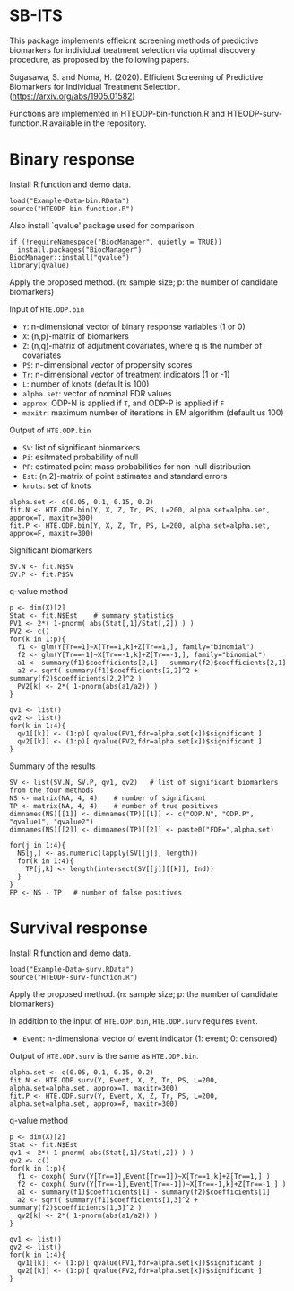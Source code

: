 # SB-ITS
This package implements effieicnt screening methods of predictive biomarkers for individual treatment selection via optimal discovery procedure, as proposed by the following papers.

Sugasawa, S. and Noma, H. (2020). Efficient Screening of Predictive Biomarkers for Individual Treatment Selection. (https://arxiv.org/abs/1905.01582)

Functions are implemented in HTEODP-bin-function.R and HTEODP-surv-function.R available in the repository.


# Binary response
Install R function and demo data.
```{r}
load("Example-Data-bin.RData") 
source("HTEODP-bin-function.R")
```

Also install `qvalue' package used for comparison.
```{r}
if (!requireNamespace("BiocManager", quietly = TRUE))
  install.packages("BiocManager")
BiocManager::install("qvalue")
library(qvalue)
```

Apply the proposed method.
(n: sample size;  p: the number of candidate biomarkers) 

Input of `HTE.ODP.bin`
- `Y`: n-dimensional vector of binary response variables (1 or 0) 
- `X`: (n,p)-matrix of biomarkers 
- `Z`: (n,q)-matrix of adjutment covariates, where q is the number of covariates
- `PS`: n-dimensional vector of propensity scores
- `Tr`: n-dimensional vector of treatment indicators (1 or -1)
- `L`: number of knots (default is 100) 
- `alpha.set`: vector of nominal FDR values
- `approx`: ODP-N is applied if `T`, and ODP-P is applied if `F`
- `maxitr`: maximum number of iterations in EM algorithm (default us 100)

Output of `HTE.ODP.bin`
- `SV`: list of significant biomarkers
- `Pi`: esitmated probability of null
- `PP`: estimated point mass probabilities for non-null distribution
- `Est`: (n,2)-matrix of point estimates and standard errors
- `knots`: set of knots 

```{r}
alpha.set <- c(0.05, 0.1, 0.15, 0.2)
fit.N <- HTE.ODP.bin(Y, X, Z, Tr, PS, L=200, alpha.set=alpha.set, approx=T, maxitr=300)
fit.P <- HTE.ODP.bin(Y, X, Z, Tr, PS, L=200, alpha.set=alpha.set, approx=F, maxitr=300)
```

Significant biomarkers
```{r}
SV.N <- fit.N$SV
SV.P <- fit.P$SV
```
q-value method
```{r}
p <- dim(X)[2]
Stat <- fit.N$Est    # summary statistics
PV1 <- 2*( 1-pnorm( abs(Stat[,1]/Stat[,2]) ) )   
PV2 <- c()
for(k in 1:p){
  f1 <- glm(Y[Tr==1]~X[Tr==1,k]+Z[Tr==1,], family="binomial")
  f2 <- glm(Y[Tr==-1]~X[Tr==-1,k]+Z[Tr==-1,], family="binomial")
  a1 <- summary(f1)$coefficients[2,1] - summary(f2)$coefficients[2,1]
  a2 <- sqrt( summary(f1)$coefficients[2,2]^2 + summary(f2)$coefficients[2,2]^2 )
  PV2[k] <- 2*( 1-pnorm(abs(a1/a2)) )
}

qv1 <- list()
qv2 <- list()
for(k in 1:4){
  qv1[[k]] <- (1:p)[ qvalue(PV1,fdr=alpha.set[k])$significant ]
  qv2[[k]] <- (1:p)[ qvalue(PV2,fdr=alpha.set[k])$significant ]
}
```

Summary of the results 
```{r}
SV <- list(SV.N, SV.P, qv1, qv2)   # list of significant biomarkers from the four methods
NS <- matrix(NA, 4, 4)    # number of significant 
TP <- matrix(NA, 4, 4)    # number of true positives
dimnames(NS)[[1]] <- dimnames(TP)[[1]] <- c("ODP.N", "ODP.P", "qvalue1", "qvalue2")
dimnames(NS)[[2]] <- dimnames(TP)[[2]] <- paste0("FDR=",alpha.set)

for(j in 1:4){
  NS[j,] <- as.numeric(lapply(SV[[j]], length))
  for(k in 1:4){
    TP[j,k] <- length(intersect(SV[[j]][[k]], Ind))
  }
}
FP <- NS - TP   # number of false positives
```




# Survival response 
Install R function and demo data.
```{r}
load("Example-Data-surv.RData") 
source("HTEODP-surv-function.R")
```

Apply the proposed method.
(n: sample size;  p: the number of candidate biomarkers) 

In addition to the input of `HTE.ODP.bin`, `HTE.ODP.surv` requires `Event`. 
- `Event`: n-dimensional vector of event indicator (1: event; 0: censored)

Output of `HTE.ODP.surv` is the same as `HTE.ODP.bin`.
```{r}
alpha.set <- c(0.05, 0.1, 0.15, 0.2)
fit.N <- HTE.ODP.surv(Y, Event, X, Z, Tr, PS, L=200, alpha.set=alpha.set, approx=T, maxitr=300)
fit.P <- HTE.ODP.surv(Y, Event, X, Z, Tr, PS, L=200, alpha.set=alpha.set, approx=F, maxitr=300)
```

q-value method
```{r}
p <- dim(X)[2]
Stat <- fit.N$Est
qv1 <- 2*( 1-pnorm( abs(Stat[,1]/Stat[,2]) ) )   
qv2 <- c()
for(k in 1:p){
  f1 <- coxph( Surv(Y[Tr==1],Event[Tr==1])~X[Tr==1,k]+Z[Tr==1,] )
  f2 <- coxph( Surv(Y[Tr==-1],Event[Tr==-1])~X[Tr==-1,k]+Z[Tr==-1,] )
  a1 <- summary(f1)$coefficients[1] - summary(f2)$coefficients[1]
  a2 <- sqrt( summary(f1)$coefficients[1,3]^2 + summary(f2)$coefficients[1,3]^2 )
  qv2[k] <- 2*( 1-pnorm(abs(a1/a2)) )
}

qv1 <- list()
qv2 <- list()
for(k in 1:4){
  qv1[[k]] <- (1:p)[ qvalue(PV1,fdr=alpha.set[k])$significant ]
  qv2[[k]] <- (1:p)[ qvalue(PV2,fdr=alpha.set[k])$significant ]
}
```

